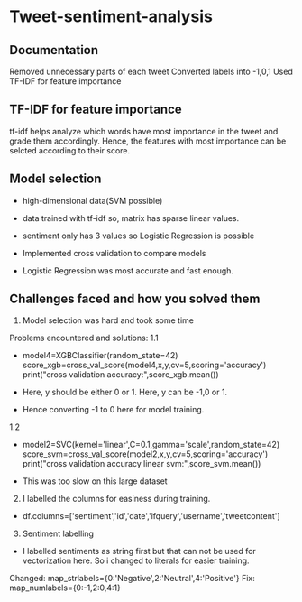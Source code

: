 # Tweet-sentiment-analysis

## Documentation

Removed unnecessary parts of each tweet
Converted labels into -1,0,1
Used TF-IDF for feature importance

## TF-IDF for feature importance

tf-idf helps analyze which words have most importance in the tweet and grade them accordingly. Hence, the features with most importance can be selcted according to their score.

## Model selection

- high-dimensional data(SVM possible)
- data trained with tf-idf so, matrix has sparse linear values.
- sentiment only has 3 values so Logistic Regression is possible

- Implemented cross validation to compare models
- Logistic Regression was most accurate and fast enough.

## Challenges faced and how you solved them

1. Model selection was hard and took some time

Problems encountered and solutions:
1.1  

- model4=XGBClassifier(random_state=42)
score_xgb=cross_val_score(model4,x,y,cv=5,scoring='accuracy')
print("cross validation accuracy:",score_xgb.mean())

- Here, y should be either 0 or 1. Here, y can be -1,0 or 1.
- Hence converting -1 to 0 here for model training.

1.2  

- model2=SVC(kernel='linear',C=0.1,gamma='scale',random_state=42)
score_svm=cross_val_score(model2,x,y,cv=5,scoring='accuracy')
print("cross validation accuracy linear svm:",score_svm.mean())

- This was too slow on this large dataset

2.  I labelled the columns for easiness during training.

- df.columns=['sentiment','id','date','ifquery','username','tweetcontent']

3.  Sentiment labelling

- I labelled sentiments as string first but that can not be used for vectorization here. So i changed to literals for easier training.

Changed: map_strlabels={0:'Negative',2:'Neutral',4:'Positive'}
Fix: map_numlabels={0:-1,2:0,4:1}
